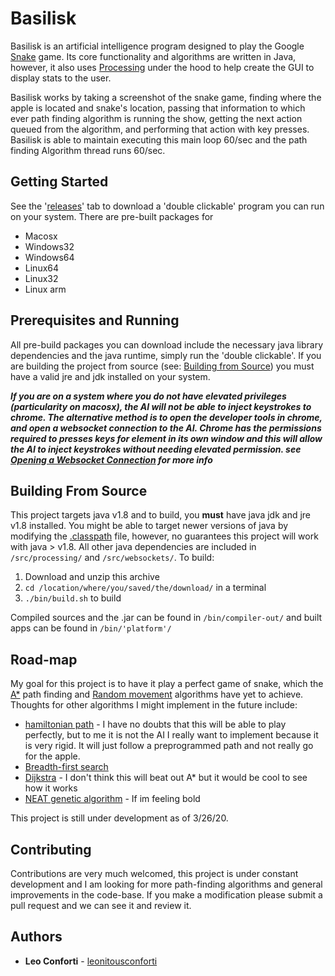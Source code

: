 # Basilisk

Basilisk is an artificial intelligence program designed to play the Google [Snake](https://www.google.com/search?q=play%20snake) game. Its core functionality and algorithms are written in Java, however, it also uses [Processing](https://processing.org/) under the hood to help create the GUI to display stats to the user.

Basilisk works by taking a screenshot of the snake game, finding where the apple is located and snake's location, passing that information to which ever path finding algorithm is running the show, getting the next action queued from the algorithm, and performing that action with key presses. Basilisk is able to maintain executing this main loop 60/sec and the path finding Algorithm thread runs 60/sec.

## Getting Started

See the '[releases](https://github.com/leonitousconforti/basilisk/releases)' tab to download a 'double clickable' program you can run on your system. There are pre-built packages for

* Macosx
* Windows32
* Windows64
* Linux64
* Linux32
* Linux arm

## Prerequisites and Running

All pre-build packages you can download include the necessary java library dependencies and the java runtime, simply run the 'double clickable'. If you are building the project from source (see: [Building from Source](#building-from-source)) you must have a valid jre and jdk installed on your system.

**_If you are on a system where you do not have elevated privileges (particularity on macosx), the AI will not be able to inject keystrokes to chrome. The alternative method is to open the developer tools in chrome, and open a websocket connection to the AI. Chrome has the permissions required to presses keys for element in its own window and this will allow the AI to inject keystrokes without needing elevated permission. see [Opening a Websocket Connection](./Opening%20a%20Websocket%20Connection.md) for more info_**

## Building From Source

This project targets java v1.8 and to build, you **must** have java jdk and jre v1.8 installed. You might be able to target newer versions of java by modifying the [.classpath](./.classpath) file, however, no guarantees this project will work with java > v1.8. All other java dependencies are included in ```/src/processing/``` and ```/src/websockets/```. To build:

1. Download and unzip this archive
2. ```cd /location/where/you/saved/the/download/``` in a terminal
3. ```./bin/build.sh``` to build

Compiled sources and the .jar can be found in ```/bin/compiler-out/``` and built apps can be found in ```/bin/'platform'/```

## Road-map

My goal for this project is to have it play a perfect game of snake, which the [A*](./src/basilisk/algorithms/A_StarSearch.java) path finding and [Random movement](./src/basilisk/algorithms/Random.java) algorithms have yet to achieve. Thoughts for other algorithms I might implement in the future include:

* [hamiltonian path](https://en.wikipedia.org/wiki/Hamiltonian_path) - I have no doubts that this will be able to play perfectly, but to me it is not the AI I really want to implement because it is very rigid. It will just follow a preprogrammed path and not really go for the apple.
* [Breadth-first search](https://en.wikipedia.org/wiki/Breadth-first_search)
* [Dijkstra](https://en.wikipedia.org/wiki/Dijkstra%27s_algorithm) - I don't think this will beat out A* but it would be cool to see how it works
* [NEAT genetic algorithm](https://en.wikipedia.org/wiki/Neuroevolution_of_augmenting_topologies) - If im feeling bold

This project is still under development as of 3/26/20.

## Contributing

Contributions are very much welcomed, this project is under constant development and I am looking for more path-finding algorithms and general improvements in the code-base. If you make a modification please submit a pull request and we can see it and review it.

## Authors

* **Leo Conforti** - [leonitousconforti](https://github.com/leonitousconforti/)
